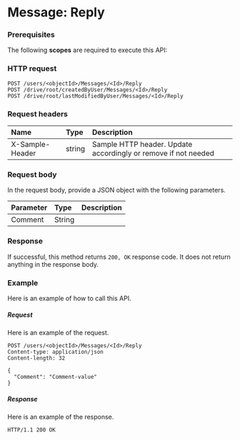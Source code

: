 # Message: Reply


### Prerequisites
The following **scopes** are required to execute this API: 
### HTTP request
<!-- { "blockType": "ignored" } -->
```http
POST /users/<objectId>/Messages/<Id>/Reply
POST /drive/root/createdByUser/Messages/<Id>/Reply
POST /drive/root/lastModifiedByUser/Messages/<Id>/Reply

```
### Request headers
| Name       | Type | Description|
|:---------------|:--------|:----------|
| X-Sample-Header  | string  | Sample HTTP header. Update accordingly or remove if not needed|

### Request body
In the request body, provide a JSON object with the following parameters.

| Parameter	   | Type	|Description|
|:---------------|:--------|:----------|
|Comment|String||

### Response
If successful, this method returns `200, OK` response code. It does not return anything in the response body.

### Example
Here is an example of how to call this API.
##### Request
Here is an example of the request.
<!-- {
  "blockType": "request",
  "name": "message_reply"
}-->
```http
POST /users/<objectId>/Messages/<Id>/Reply
Content-type: application/json
Content-length: 32

{
  "Comment": "Comment-value"
}
```

##### Response
Here is an example of the response.
<!-- {
  "blockType": "response",
  "truncated": false,
  "@odata.type": "microsoft.graph.none"
} -->
```http
HTTP/1.1 200 OK
```

<!-- uuid: 8fcb5dbc-d5aa-4681-8e31-b001d5168d79
2015-10-25 14:57:30 UTC -->
<!-- {
  "type": "#page.annotation",
  "description": "Message: Reply",
  "keywords": "",
  "section": "documentation",
  "tocPath": ""
}-->
